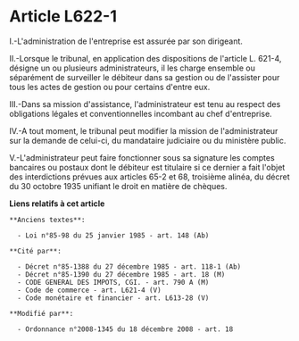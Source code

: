 # Article L622-1

I.-L'administration de l'entreprise est assurée par son dirigeant. 

II.-Lorsque le tribunal, en application des dispositions de l'article L. 621-4, désigne un ou plusieurs administrateurs, il
les charge ensemble ou séparément de surveiller le débiteur dans sa gestion ou de l'assister pour tous les actes de gestion
ou pour certains d'entre eux. 

III.-Dans sa mission d'assistance, l'administrateur est tenu au respect des obligations légales et conventionnelles incombant
au chef d'entreprise. 

IV.-A tout moment, le tribunal peut modifier la mission de l'administrateur sur la demande de celui-ci, du mandataire
judiciaire ou du ministère public.

V.-L'administrateur peut faire fonctionner sous sa signature les comptes bancaires ou postaux dont le débiteur est titulaire
si ce dernier a fait l'objet des interdictions prévues aux articles 65-2 et 68, troisième alinéa, du décret du 30 octobre
1935 unifiant le droit en matière de chèques.

**Liens relatifs à cet article**

	**Anciens textes**:

	  - Loi n°85-98 du 25 janvier 1985 - art. 148 (Ab)

	**Cité par**:

	  - Décret n°85-1388 du 27 décembre 1985 - art. 118-1 (Ab)
	  - Décret n°85-1390 du 27 décembre 1985 - art. 18 (M)
	  - CODE GENERAL DES IMPOTS, CGI. - art. 790 A (M)
	  - Code de commerce - art. L621-4 (V)
	  - Code monétaire et financier - art. L613-28 (V)

	**Modifié par**:

	  - Ordonnance n°2008-1345 du 18 décembre 2008 - art. 18

